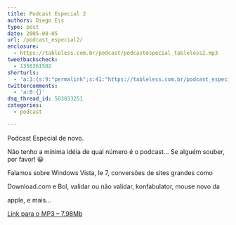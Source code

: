 ```yaml
---
title: Podcast Especial 2
authors: Diego Eis
type: post
date: 2005-08-05
url: /podcast_especial2/
enclosure:
  - https://tableless.com.br/podcast/podcastespecial_tableless2.mp3
tweetbackscheck:
  - 1356361502
shorturls:
  - 'a:3:{s:9:"permalink";s:41:"https://tableless.com.br/podcast_especial2";s:7:"tinyurl";s:26:"https://tinyurl.com/4xmk2ch";s:4:"isgd";s:19:"https://is.gd/H20aOb";}'
twittercomments:
  - 'a:0:{}'
dsq_thread_id: 503033251
categories:
  - podcast

---
```

Podcast Especial de novo.
                          
Não tenho a mínima idéia de qual número é o podcast&#8230; Se alguém souber, por favor! 😀 

Falamos sobre Windows Vista, Ie 7, conversões de sites grandes como
  
Download.com e Bol, validar ou não validar, konfabulator, mouse novo da
  
apple, e mais&#8230; 

[Link para o MP3 &#8211; 7.98Mb][1]

 [1]: https://tableless.com.br/anexo/podcastespecial_tableless2.mp3